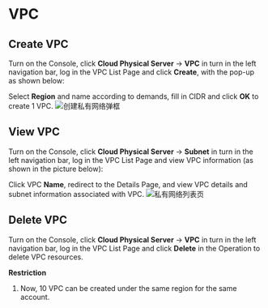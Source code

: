 # VPC

## Create VPC

Turn on the Console, click **Cloud Physical Server** -> **VPC** in turn in the left navigation bar, log in the VPC List Page and click **Create**, with the pop-up as shown below:<br/>

Select **Region** and name according to demands, fill in CIDR and click **OK** to create 1 VPC.
![创建私有网络弹框](https://github.com/jdcloudcom/en/blob/cn-cloud-physical-server-latest/image/Hyper-Converged-IDC/Cloud-Physical-Server/CPS-VPC-029.png)

## View VPC

Turn on the Console, click **Cloud Physical Server** -> **Subnet** in turn in the left navigation bar, log in the VPC List Page and view VPC information (as shown in the picture below):<br/>

Click VPC **Name**, redirect to the Details Page, and view VPC details and subnet information associated with VPC.
![私有网络列表页](https://github.com/jdcloudcom/en/blob/cn-cloud-physical-server-latest/image/Hyper-Converged-IDC/Cloud-Physical-Server/CPS-VPC-030.png)

## Delete VPC

Turn on the Console, click **Cloud Physical Server** -> **VPC** in turn in the left navigation bar, log in the VPC List Page and click **Delete** in the Operation to delete VPC resources.<br/>

**Restriction**<br/>

1. Now, 10 VPC can be created under the same region for the same account.




